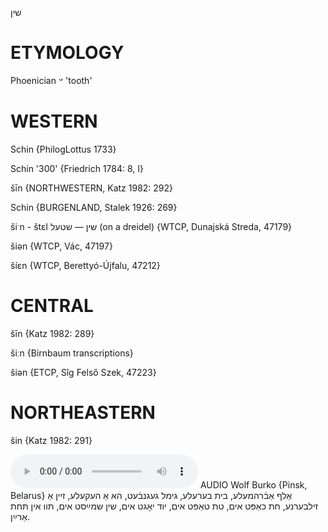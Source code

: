 שין

ETYMOLOGY
===========
Phoenician 𐤔 'tooth'

WESTERN
========

Schin {PhilogLottus 1733}

Schin '300' {Friedrich 1784: 8, I}

šīn {NORTHWESTERN, Katz 1982: 292}

Schin {BURGENLAND, Stalek 1926: 269}

šiˑn - štɛl שין — שטעל (on a dreidel) {WTCP, Dunajská Streda, 47179}

šiən {WTCP, Vác, 47197}

šíɛn {WTCP, Berettyó-Újfalu, 47212}

CENTRAL
========

šīn {Katz 1982: 289}

šiːn {Birnbaum transcriptions}

šiən {ETCP, Sîg Felső Szek, 47223}

NORTHEASTERN
==============

šin {Katz 1982: 291}

<audio controls src="https://ia601509.us.archive.org/26/items/WolfBurko/AlefAvremeleBeysBereleGimlGeganvetHeyAHekeleZayenAZilberneKhesKhaptImTesTaptImYudYogtImShinShmaystImTofInTokhesArayn-WolfBurko.mp3"></audio>
AUDIO Wolf Burko {Pinsk, Belarus}
אַלף אַבֿרהמעלע, בית בערעלע, גימל געגנבֿעט, הא אַ העקעלע, זיין אַ זילבערנע, חת כאַפּט אים, טת טאַפּט אים, יוד יאָגט אים, שין שמײַסט אים, תּוו אין תּחת אַרײַן.